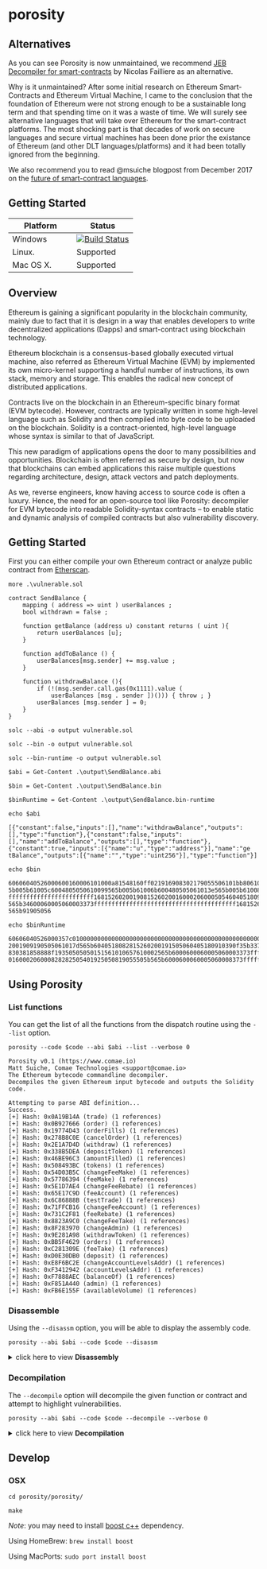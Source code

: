 # porosity
## Alternatives
As you can see Porosity is now unmaintained, we recommend [JEB Decompiler for smart-contracts](https://www.pnfsoftware.com/blog/ethereum-smart-contract-decompiler/) by Nicolas Failliere as an alternative.

Why is it unmaintained? After some initial research on Ethereum Smart-Contracts and Ethereum Virtual Machine, I came to the conclusion that the foundation of Ethereum were not strong enough to be a sustainable long term and that spending time on it was a waste of time. We will surely see alternative languages that will take over Ethereum for the smart-contract platforms.
The most shocking part is that decades of work on secure languages and secure virtual machines has been done prior the existance of Ethereum (and other DLT languages/platforms) and it had been totally ignored from the beginning.  

We also recommend you to read @msuiche blogpost from December 2017 on the [future of smart-contract languages](https://blog.comae.io/smart-contract-languages-development-to-follow-992e30774b39).

## Getting Started

Platform         | Status
-----------------|-----------
Windows          | [![Build Status](https://comae.visualstudio.com/_apis/public/build/definitions/13b58962-60a0-48ed-879d-f56575385e2e/4/badge)](https://comae.visualstudio.com/_apis/public/build/definitions/13b58962-60a0-48ed-879d-f56575385e2e/4/badge)
Linux.           | Supported
Mac OS X.        | Supported

## Overview
Ethereum is gaining a significant popularity in the blockchain community, mainly due to fact that it is design in a way that enables developers to write decentralized applications (Dapps) and smart-contract using blockchain technology.


Ethereum blockchain is a consensus-based globally executed virtual machine, also referred as  Ethereum Virtual Machine (EVM) by implemented its own micro-kernel supporting a handful number of instructions, its own stack, memory and storage. This enables the radical new concept of distributed applications.


Contracts live on the blockchain in an Ethereum-specific binary format (EVM bytecode). However, contracts are typically written in some high-level language such as Solidity and then compiled into byte code to be uploaded on the blockchain. Solidity is a contract-oriented, high-level language whose syntax is similar to that of JavaScript.


This new paradigm of applications opens the door to many possibilities and opportunities. Blockchain is often referred as secure by design, but now that blockchains can embed applications this raise multiple questions regarding architecture, design, attack vectors and patch deployments.


As we, reverse engineers, know having access to source code is often a luxury. Hence, the need for an open-source tool like Porosity: decompiler for EVM bytecode into readable Solidity-syntax contracts – to enable static and dynamic analysis of compiled contracts but also vulnerability discovery.

## Getting Started
First you can either compile your own Ethereum contract or analyze public contract from [Etherscan](https://etherscan.io/address/0x8d12a197cb00d4747a1fe03395095ce2a5cc6819#code).

`more .\vulnerable.sol`
```
contract SendBalance {
    mapping ( address => uint ) userBalances ;
    bool withdrawn = false ;

    function getBalance (address u) constant returns ( uint ){
        return userBalances [u];
    }

    function addToBalance () {
        userBalances[msg.sender] += msg.value ;
    }

    function withdrawBalance (){
        if (!(msg.sender.call.gas(0x1111).value (
            userBalances [msg . sender ])())) { throw ; }
        userBalances [msg.sender ] = 0;
    }
}
```
`solc --abi -o output vulnerable.sol`

`solc --bin -o output vulnerable.sol`

`solc --bin-runtime -o output vulnerable.sol`

`$abi = Get-Content .\output\SendBalance.abi`

`$bin = Get-Content .\output\SendBalance.bin`

`$binRuntime = Get-Content .\output\SendBalance.bin-runtime`

`echo $abi`
```
[{"constant":false,"inputs":[],"name":"withdrawBalance","outputs":[],"type":"function"},{"constant":false,"inputs":[],"name":"addToBalance","outputs":[],"type":"function"},{"constant":true,"inputs":[{"name":"u","type":"address"}],"name":"ge
tBalance","outputs":[{"name":"","type":"uint256"}],"type":"function"}]
```
`echo $bin`
```
60606040526000600160006101000a81548160ff021916908302179055506101bb8061002b6000396000f360606040526000357c0100000000000000000000000000000000000000000000000000000000900480635fd8c7101461004f578063c0e317fb1461005e578063f8b2cb4f1461006d5761004d56
5b005b61005c6004805050610099565b005b61006b600480505061013e565b005b610083600480803590602001909190505061017d565b6040518082815260200191505060405180910390f35b3373ffffffffffffffffffffffffffffffffffffffff16611111600060005060003373ffffffffffffffff
ffffffffffffffffffffffff16815260200190815260200160002060005054604051809050600060405180830381858888f19350505050151561010657610002565b6000600060005060003373ffffffffffffffffffffffffffffffffffffffff168152602001908152602001600020600050819055505b
565b34600060005060003373ffffffffffffffffffffffffffffffffffffffff1681526020019081526020016000206000828282505401925050819055505b565b6000600060005060008373ffffffffffffffffffffffffffffffffffffffff1681526020019081526020016000206000505490506101b6
565b91905056
```
`echo $binRuntime`
```
60606040526000357c0100000000000000000000000000000000000000000000000000000000900480635fd8c7101461004f578063c0e317fb1461005e578063f8b2cb4f1461006d5761004d565b005b61005c6004805050610099565b005b61006b600480505061013e565b005b61008360048080359060
2001909190505061017d565b6040518082815260200191505060405180910390f35b3373ffffffffffffffffffffffffffffffffffffffff16611111600060005060003373ffffffffffffffffffffffffffffffffffffffff16815260200190815260200160002060005054604051809050600060405180
830381858888f19350505050151561010657610002565b6000600060005060003373ffffffffffffffffffffffffffffffffffffffff168152602001908152602001600020600050819055505b565b34600060005060003373ffffffffffffffffffffffffffffffffffffffff1681526020019081526020
016000206000828282505401925050819055505b565b6000600060005060008373ffffffffffffffffffffffffffffffffffffffff1681526020019081526020016000206000505490506101b6565b91905056
```

## Using Porosity
### List functions 
You can get the list of all the functions from the dispatch routine using the `--list` option.

`porosity --code $code --abi $abi --list --verbose 0`

```
Porosity v0.1 (https://www.comae.io)
Matt Suiche, Comae Technologies <support@comae.io>
The Ethereum bytecode commandline decompiler.
Decompiles the given Ethereum input bytecode and outputs the Solidity code.

Attempting to parse ABI definition...
Success.
[+] Hash: 0x0A19B14A (trade) (1 references)
[+] Hash: 0x0B927666 (order) (1 references)
[+] Hash: 0x19774D43 (orderFills) (1 references)
[+] Hash: 0x278B8C0E (cancelOrder) (1 references)
[+] Hash: 0x2E1A7D4D (withdraw) (1 references)
[+] Hash: 0x338B5DEA (depositToken) (1 references)
[+] Hash: 0x46BE96C3 (amountFilled) (1 references)
[+] Hash: 0x508493BC (tokens) (1 references)
[+] Hash: 0x54D03B5C (changeFeeMake) (1 references)
[+] Hash: 0x57786394 (feeMake) (1 references)
[+] Hash: 0x5E1D7AE4 (changeFeeRebate) (1 references)
[+] Hash: 0x65E17C9D (feeAccount) (1 references)
[+] Hash: 0x6C86888B (testTrade) (1 references)
[+] Hash: 0x71FFCB16 (changeFeeAccount) (1 references)
[+] Hash: 0x731C2F81 (feeRebate) (1 references)
[+] Hash: 0x8823A9C0 (changeFeeTake) (1 references)
[+] Hash: 0x8F283970 (changeAdmin) (1 references)
[+] Hash: 0x9E281A98 (withdrawToken) (1 references)
[+] Hash: 0xBB5F4629 (orders) (1 references)
[+] Hash: 0xC281309E (feeTake) (1 references)
[+] Hash: 0xD0E30DB0 (deposit) (1 references)
[+] Hash: 0xE8F6BC2E (changeAccountLevelsAddr) (1 references)
[+] Hash: 0xF3412942 (accountLevelsAddr) (1 references)
[+] Hash: 0xF7888AEC (balanceOf) (1 references)
[+] Hash: 0xF851A440 (admin) (1 references)
[+] Hash: 0xFB6E155F (availableVolume) (1 references)
```
### Disassemble
Using the `--disassm` option, you will be able to display the assembly code.

`porosity --abi $abi --code $code --disassm`


<details>
    <summary>click here to view <b>Disassembly</b></summary>

```
Porosity v0.1 (https://www.comae.io)
Matt Suiche, Comae Technologies <support@comae.io>
The Ethereum bytecode commandline decompiler.
Decompiles the given Ethereum input bytecode and outputs the Solidity code.

Attempting to parse ABI definition...
Success.
Contract::setABI: Name: withdrawBalance()
Contract::setABI: signature: 0x5fd8c710
Contract::setABI: Name: addToBalance()
Contract::setABI: signature: 0xc0e317fb
Contract::setABI: Name: getBalance(address)
Contract::setABI: signature: 0xf8b2cb4f


- Total byte code size: 0x1bb (443)


loc_00000000:
0x00000000 60 60                      PUSH1 60
0x00000002 60 40                      PUSH1 40
0x00000004 52                         MSTORE
0x00000005 60 00                      PUSH1 00
0x00000007 35                         CALLDATALOAD
0x00000008 7c 00  00  00  00  +      PUSH29 00 00 00 00 00 00 00 00 00 00 00 00 00 00 00 00 00 00 00 00 00 00 00 00 00 00 00 00 01
0x00000026 90                         SWAP1
0x00000027 04                         DIV
0x00000028 80                         DUP1
0x00000029 63 10  c7  d8  5f          PUSH4 10 c7 d8 5f
0x0000002e 14                         EQ
0x0000002f 61 4f  00                  PUSH2 4f 00
0x00000032 57                         JUMPI

loc_00000033:
0x00000033 80                         DUP1
0x00000034 63 fb  17  e3  c0          PUSH4 fb 17 e3 c0
0x00000039 14                         EQ
0x0000003a 61 5e  00                  PUSH2 5e 00
0x0000003d 57                         JUMPI

loc_0000003e:
0x0000003e 80                         DUP1
0x0000003f 63 4f  cb  b2  f8          PUSH4 4f cb b2 f8
0x00000044 14                         EQ
0x00000045 61 6d  00                  PUSH2 6d 00
0x00000048 57                         JUMPI

loc_00000049:
0x00000049 61 4d  00                  PUSH2 4d 00
0x0000004c 56                         JUMP

loc_0000004d:
0x0000004d 5b                         JUMPDEST
0x0000004e 00                         STOP

withdrawBalance():
0x0000004f 5b                         JUMPDEST
0x00000050 61 5c  00                  PUSH2 5c 00
0x00000053 60 04                      PUSH1 04
0x00000055 80                         DUP1
0x00000056 50                         POP
0x00000057 50                         POP
0x00000058 61 99  00                  PUSH2 99 00
0x0000005b 56                         JUMP

loc_0000005c:
0x0000005c 5b                         JUMPDEST
0x0000005d 00                         STOP

addToBalance():
0x0000005e 5b                         JUMPDEST
0x0000005f 61 6b  00                  PUSH2 6b 00
0x00000062 60 04                      PUSH1 04
0x00000064 80                         DUP1
0x00000065 50                         POP
0x00000066 50                         POP
0x00000067 61 3e  01                  PUSH2 3e 01
0x0000006a 56                         JUMP

loc_0000006b:
0x0000006b 5b                         JUMPDEST
0x0000006c 00                         STOP

getBalance(address):
0x0000006d 5b                         JUMPDEST
0x0000006e 61 83  00                  PUSH2 83 00
0x00000071 60 04                      PUSH1 04
0x00000073 80                         DUP1
0x00000074 80                         DUP1
0x00000075 35                         CALLDATALOAD
0x00000076 90                         SWAP1
0x00000077 60 20                      PUSH1 20
0x00000079 01                         ADD
0x0000007a 90                         SWAP1
0x0000007b 91                         SWAP2
0x0000007c 90                         SWAP1
0x0000007d 50                         POP
0x0000007e 50                         POP
0x0000007f 61 7d  01                  PUSH2 7d 01
0x00000082 56                         JUMP

loc_00000083:
0x00000083 5b                         JUMPDEST
0x00000084 60 40                      PUSH1 40
0x00000086 51                         MLOAD
0x00000087 80                         DUP1
0x00000088 82                         DUP3
0x00000089 81                         DUP2
0x0000008a 52                         MSTORE
0x0000008b 60 20                      PUSH1 20
0x0000008d 01                         ADD
0x0000008e 91                         SWAP2
0x0000008f 50                         POP
0x00000090 50                         POP
0x00000091 60 40                      PUSH1 40
0x00000093 51                         MLOAD
0x00000094 80                         DUP1
0x00000095 91                         SWAP2
0x00000096 03                         SUB
0x00000097 90                         SWAP1
0x00000098 f3                         RETURN

loc_00000099:
0x00000099 5b                         JUMPDEST
0x0000009a 33                         CALLER
0x0000009b 73 ff  ff  ff  ff  +      PUSH20 ff ff ff ff ff ff ff ff ff ff ff ff ff ff ff ff ff ff ff ff
0x000000b0 16                         AND
0x000000b1 61 11  11                  PUSH2 11 11
0x000000b4 60 00                      PUSH1 00
0x000000b6 60 00                      PUSH1 00
0x000000b8 50                         POP
0x000000b9 60 00                      PUSH1 00
0x000000bb 33                         CALLER
0x000000bc 73 ff  ff  ff  ff  +      PUSH20 ff ff ff ff ff ff ff ff ff ff ff ff ff ff ff ff ff ff ff ff
0x000000d1 16                         AND
0x000000d2 81                         DUP2
0x000000d3 52                         MSTORE
0x000000d4 60 20                      PUSH1 20
0x000000d6 01                         ADD
0x000000d7 90                         SWAP1
0x000000d8 81                         DUP2
0x000000d9 52                         MSTORE
0x000000da 60 20                      PUSH1 20
0x000000dc 01                         ADD
0x000000dd 60 00                      PUSH1 00
0x000000df 20                         SHA3
0x000000e0 60 00                      PUSH1 00
0x000000e2 50                         POP
0x000000e3 54                         SLOAD
0x000000e4 60 40                      PUSH1 40
0x000000e6 51                         MLOAD
0x000000e7 80                         DUP1
0x000000e8 90                         SWAP1
0x000000e9 50                         POP
0x000000ea 60 00                      PUSH1 00
0x000000ec 60 40                      PUSH1 40
0x000000ee 51                         MLOAD
0x000000ef 80                         DUP1
0x000000f0 83                         DUP4
0x000000f1 03                         SUB
0x000000f2 81                         DUP2
0x000000f3 85                         DUP6
0x000000f4 88                         DUP9
0x000000f5 88                         DUP9
0x000000f6 f1                         CALL
0x000000f7 93                         SWAP4
0x000000f8 50                         POP
0x000000f9 50                         POP
0x000000fa 50                         POP
0x000000fb 50                         POP
0x000000fc 15                         ISZERO
0x000000fd 15                         ISZERO
0x000000fe 61 06  01                  PUSH2 06 01
0x00000101 57                         JUMPI

loc_00000102:
0x00000102 61 02  00                  PUSH2 02 00
0x00000105 56                         JUMP

loc_00000106:
0x00000106 5b                         JUMPDEST
0x00000107 60 00                      PUSH1 00
0x00000109 60 00                      PUSH1 00
0x0000010b 60 00                      PUSH1 00
0x0000010d 50                         POP
0x0000010e 60 00                      PUSH1 00
0x00000110 33                         CALLER
0x00000111 73 ff  ff  ff  ff  +      PUSH20 ff ff ff ff ff ff ff ff ff ff ff ff ff ff ff ff ff ff ff ff
0x00000126 16                         AND
0x00000127 81                         DUP2
0x00000128 52                         MSTORE
0x00000129 60 20                      PUSH1 20
0x0000012b 01                         ADD
0x0000012c 90                         SWAP1
0x0000012d 81                         DUP2
0x0000012e 52                         MSTORE
0x0000012f 60 20                      PUSH1 20
0x00000131 01                         ADD
0x00000132 60 00                      PUSH1 00
0x00000134 20                         SHA3
0x00000135 60 00                      PUSH1 00
0x00000137 50                         POP
0x00000138 81                         DUP2
0x00000139 90                         SWAP1
0x0000013a 55                         SSTORE
0x0000013b 50                         POP

loc_0000013c:
0x0000013c 5b                         JUMPDEST
0x0000013d 56                         JUMP

loc_0000013e:
0x0000013e 5b                         JUMPDEST
0x0000013f 34                         CALLVALUE
0x00000140 60 00                      PUSH1 00
0x00000142 60 00                      PUSH1 00
0x00000144 50                         POP
0x00000145 60 00                      PUSH1 00
0x00000147 33                         CALLER
0x00000148 73 ff  ff  ff  ff  +      PUSH20 ff ff ff ff ff ff ff ff ff ff ff ff ff ff ff ff ff ff ff ff
0x0000015d 16                         AND
0x0000015e 81                         DUP2
0x0000015f 52                         MSTORE
0x00000160 60 20                      PUSH1 20
0x00000162 01                         ADD
0x00000163 90                         SWAP1
0x00000164 81                         DUP2
0x00000165 52                         MSTORE
0x00000166 60 20                      PUSH1 20
0x00000168 01                         ADD
0x00000169 60 00                      PUSH1 00
0x0000016b 20                         SHA3
0x0000016c 60 00                      PUSH1 00
0x0000016e 82                         DUP3
0x0000016f 82                         DUP3
0x00000170 82                         DUP3
0x00000171 50                         POP
0x00000172 54                         SLOAD
0x00000173 01                         ADD
0x00000174 92                         SWAP3
0x00000175 50                         POP
0x00000176 50                         POP
0x00000177 81                         DUP2
0x00000178 90                         SWAP1
0x00000179 55                         SSTORE
0x0000017a 50                         POP

loc_0000017b:
0x0000017b 5b                         JUMPDEST
0x0000017c 56                         JUMP

loc_0000017d:
0x0000017d 5b                         JUMPDEST
0x0000017e 60 00                      PUSH1 00
0x00000180 60 00                      PUSH1 00
0x00000182 60 00                      PUSH1 00
0x00000184 50                         POP
0x00000185 60 00                      PUSH1 00
0x00000187 83                         DUP4
0x00000188 73 ff  ff  ff  ff  +      PUSH20 ff ff ff ff ff ff ff ff ff ff ff ff ff ff ff ff ff ff ff ff
0x0000019d 16                         AND
0x0000019e 81                         DUP2
0x0000019f 52                         MSTORE
0x000001a0 60 20                      PUSH1 20
0x000001a2 01                         ADD
0x000001a3 90                         SWAP1
0x000001a4 81                         DUP2
0x000001a5 52                         MSTORE
0x000001a6 60 20                      PUSH1 20
0x000001a8 01                         ADD
0x000001a9 60 00                      PUSH1 00
0x000001ab 20                         SHA3
0x000001ac 60 00                      PUSH1 00
0x000001ae 50                         POP
0x000001af 54                         SLOAD
0x000001b0 90                         SWAP1
0x000001b1 50                         POP
0x000001b2 61 b6  01                  PUSH2 b6 01
0x000001b5 56                         JUMP

loc_000001b6:
0x000001b6 5b                         JUMPDEST
0x000001b7 91                         SWAP2
0x000001b8 90                         SWAP1
0x000001b9 50                         POP
0x000001ba 56                         JUMP
```

</details>

### Decompilation
The `--decompile` option will decompile the given function or contract and attempt to highlight vulnerabilities.

`porosity --abi $abi --code $code --decompile --verbose 0`

<details>
    <summary>click here to view <b>Decompilation</b></summary>

```
Porosity v0.1 (https://www.comae.io)
Matt Suiche, Comae Technologies <support@comae.io>
The Ethereum bytecode commandline decompiler.
Decompiles the given Ethereum input bytecode and outputs the Solidity code.

Attempting to parse ABI definition...
Success.

Hash: 0x5FD8C710
function withdrawBalance() {
      if (msg.sender.call.gas(4369).value(store[msg.sender])()) {
         store[msg.sender] = 0x0;
      }
}


L3 (D8193): Potential reetrant vulnerability found.

LOC: 5
Hash: 0xC0E317FB
function addToBalance() {
      store[msg.sender] = store[msg.sender] + msg.value;
      return;
}


LOC: 4
Hash: 0xF8B2CB4F
function getBalance(address) {
      return store[arg_4];
}


LOC: 3
```

</details>

## Develop

### OSX

`cd porosity/porosity/`

`make`

*Note*: you may need to install [boost c++](http://www.boost.org/) dependency.

Using HomeBrew:
`brew install boost`

Using MacPorts:
`sudo port install boost`
